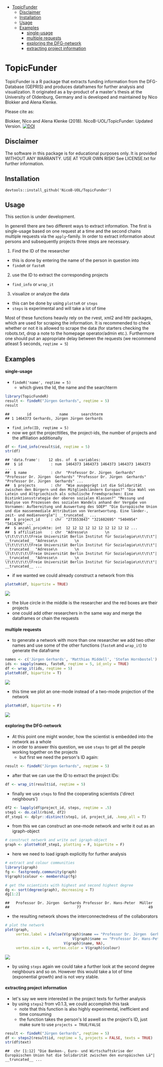 
-   [TopicFunder](#topicfunder)
    -   [Disclaimer](#disclaimer)
    -   [Installation](#installation)
    -   [Usage](#usage)
    -   [Examples](#examples)
        -   [single-usage](#single-usage)
        -   [multiple requests](#multiple-requests)
        -   [exploring the DFG-network](#exploring-the-dfg-network)
        -   [extracting project information](#extracting-project-information)

TopicFunder
===========

TopicFunder is a R package that extracts funding information from the DFG-Database (GEPRIS) and produces dataframes for further analysis and visualization. It originated as a by-product of a master's thesis at the University of Oldenburg, Germany and is developed and maintained by Nico Blokker and Alena Klenke.

Please cite as: 

Blokker, Nico and Alena Klenke (2018). NicoB-UOL/TopicFunder: Updated Version. 
[![DOI](https://zenodo.org/badge/115342693.svg)](https://zenodo.org/badge/latestdoi/115342693)

Disclaimer
----------

The software in this package is for educational purposes only. It is provided WITHOUT ANY WARRANTY. USE AT YOUR OWN RISK! See LICENSE.txt for further information.

Installation
------------

`devtools::install_github('NicoB-UOL/TopicFunder')`

Usage
-----

This section is under development.

In generell there are two different ways to extract information. The first is single-usage based on one request at a time and the second chains multiple requests via the `apply`-family. In order to extract information about persons and subsequently projects three steps are necessary.
1. Find the ID of the researcher
+ this is done by entering the name of the person in question into
+ `findeR` or `fasteR`
2. use the ID to extract the corresponding projects
+ `find_info` or `wrap_it` 
3. visualize or analyze the data
+ this can be done by using `plotteR` or `steps` 
+ `steps` is experimental and will take a lot of time

Most of these functions heavily rely on the rvest, xml2 and httr packages, which are used for scraping the information. It is recommended to check whether or not it is allowed to scrape the data (for starters checking the robots.txt, drop a note to the homepage operator/admin etc.). Furthermore one should put an appropriate delay between the requests (we recommend atleast 5 seconds, `reqtime = 5`)

Examples
--------

#### single-usage

-   `findeR('name', reqtime = 5)`
    -   which gives the Id, the name and the searchterm

``` r
library(TopicFundeR)
result <- findeR("Jürgen Gerhards", reqtime = 5)
result
```

    ##        id             name      searchterm
    ## 1 1464373 Gerhards, Jürgen Jürgen Gerhards

-   `find_info(ID, reqtime = 5)`
-   now we got the projecttitles, the project-ids, the number of projects and the affiliation additionally

``` r
df <- find_info(result$id, reqtime = 5)
str(df)
```

    ## 'data.frame':    12 obs. of  6 variables:
    ##  $ id             : num  1464373 1464373 1464373 1464373 1464373 ...
    ##  $ name           : chr  "Professor Dr. Jürgen  Gerhards" "Professor Dr. Jürgen  Gerhards" "Professor Dr. Jürgen  Gerhards" "Professor Dr. Jürgen  Gerhards" ...
    ##  $ projects       : chr  "Wie ausgeprägt ist die Solidarität zwischen den Bürgern und den Mitgliedsländern Europas?" "Die Wahl von Latein und Altgriechisch als schulische Fremdsprachen: Eine Distinktionsstrategie der oberen sozialen Klassen?" "Messung und Analyse von Prozessen des sozialen Wandels anhand der Vergabe von Vornamen: Aufbereitung und Auswertung des SOEP" "Die Europäische Union und die massenmediale Attribution von Verantwortung. Eine länder-, zeit- und medienvergle"| __truncated__ ...
    ##  $ project_id     : chr  "273553843" "321602695" "5404954" "5414296" ...
    ##  $ anzahl_projekte: int  12 12 12 12 12 12 12 12 12 12 ...
    ##  $ affiliation    : chr  "Adresse\n        \n                        \t\t\t\t\t\tFreie Universität Berlin Institut für Soziologie\n\t\t\t"| __truncated__ "Adresse\n        \n                        \t\t\t\t\t\tFreie Universität Berlin Institut für Soziologie\n\t\t\t"| __truncated__ "Adresse\n        \n                        \t\t\t\t\t\tFreie Universität Berlin Institut für Soziologie\n\t\t\t"| __truncated__ "Adresse\n        \n                        \t\t\t\t\t\tFreie Universität Berlin Institut für Soziologie\n\t\t\t"| __truncated__ ...

-   if we wanted we could already construct a network from this

``` r
plotteR(df, bipartite = TRUE)
```

![](README_files/figure-markdown_github/unnamed-chunk-3-1.png)

-   the blue circle in the middle is the researcher and the red boxes are their projects
-   one could add other researchers in the same way and merge the dataframes or chain the requests

#### multiple requests

-   to generate a network with more than one researcher we add two other names and use some of the other functions (`fasteR` and `wrap_it`) to generate the dataframe

``` r
names <- c('Jürgen Gerhards', 'Matthias Middell', 'Stefan Hornbostel')
ids <- sapply(names, fasteR, reqtime = 5, id_only = TRUE)
df <- wrap_it(ids, reqtime = 5)
plotteR(df, bipartite = T)
```

![](README_files/figure-markdown_github/unnamed-chunk-4-1.png)

-   this time we plot an one-mode instead of a two-mode projection of the network

``` r
plotteR(df, bipartite = F)
```

![](README_files/figure-markdown_github/unnamed-chunk-5-1.png)

#### exploring the DFG-network

-   At this point one might wonder, how the scientist is embedded into the network as a whole
-   in order to answer this question, we use `steps` to get all the people working together on the projects
    -   but first we need the person's ID again:

``` r
result <- findeR("Jürgen Gerhards", reqtime = 5)
```

-   after that we can use the ID to extract the project IDs:

``` r
df <- wrap_it(result$id, reqtime = 5)
```

-   finally we use `steps` to find the cooperating scientists ('direct neighbours')

``` r
df2 <- lapply(df$project_id, steps, reqtime = .5)
step1 <- do.call(rbind, df2)
df_step1 <- dplyr::distinct(step1, id, project_id, .keep_all = T)
```

-   from this we can construct an one-mode network and write it out as an igraph-object

``` r
# construct network and write out igraph-object
graph <- plotteR(df_step1, plotting = F, bipartite = F)
```

-   here we need to load igraph explicitly for further analysis

``` r
# extract and colour communities
library(igraph) 
fg <- fastgreedy.community(graph)
V(graph)$colour <- membership(fg)

# get the scientists with highest and second highest degree
dg <- sort(degree(graph), decreasing = T)
dg[1:2]
```

    ##   Professor Dr. Jürgen  Gerhards Professor Dr. Hans-Peter  Müller 
    ##                               77                               49

-   the resulting network shows the interconnectedness of the collaborators

``` r
# plot the network
plot(graph, 
     vertex.label = ifelse(V(graph)$name == "Professor Dr. Jürgen  Gerhards"|
                               V(graph)$name == "Professor Dr. Hans-Peter  Müller",
                           V(graph)$name, NA),
     vertex.size = 6, vertex.color = V(graph)$colour)
```

![](README_files/figure-markdown_github/unnamed-chunk-11-1.png)

-   by using `steps` again we could take a further look at the second degree neighbours and so on. However this would take a lot of time (exponential growth) and is not very stable.

#### extracting project information

-   let's say we were interested in the project texts for further analysis
-   by using `steps2` from v0.1.3, we could accomplish this task
    -   note that this function is also highly experimental, inefficient and time consuming
    -   the function takes the person's Id aswell as the project's ID, just make sure to use `projects = TRUE/FALSE`

``` r
result <- findeR("Jürgen Gerhards", reqtime = 5)
df <- steps2(result$id, reqtime = 5, projects = FALSE, texts = TRUE)
str(df$text)
```

    ##  chr [1:12] "Die Banken-, Euro- und Wirtschaftskrise der Europäischen Union hat die Solidarität zwischen den europäischen Lä"| __truncated__ ...
